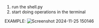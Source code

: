 1) run the shell.py
2) start doing operations in the terminal

EXAMPLE:
![Screenshot 2024-11-25 150146](https://github.com/user-attachments/assets/d9cf3518-8517-41de-87f4-081815c73907)
